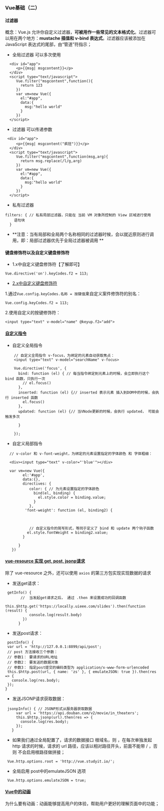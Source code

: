 ### Vue基础（二） 

#### 过滤器
概念：Vue.js 允许你自定义过滤器，**可被用作一些常见的文本格式化**。过滤器可以用在两个地方：**mustache 插值和 v-bind 表达式**。过滤器应该被添加在 JavaScript 表达式的尾部，由“管道”符指示；
+ 全局过滤器 可以多次使用
```
  <div id="app">
     <p>{{msg| msgcontent}}</p>
  </div>
  <script type="text/javascript">
     Vue.filter("msgcontent",function(){
       return 123
     })
     var vm=new Vue({
       el:"#app",
       data:{
         msg:"hello world"
       }
     })
  </script>
```
+ 过滤器 可以传递参数
```
 <div id="app">
     <p>{{msg| msgcontent("疯狂")}}</p>
  </div>
  <script type="text/javascript">
     Vue.filter("msgcontent",function(msg,arg){
       return msg.replace(/l/g,arg)
     })
     var vm=new Vue({
       el:"#app",
       data:{
         msg:"hello world"
       }
     })
  </script>
```
+ 私有过滤器
```
filters: { // 私有局部过滤器，只能在 当前 VM 对象所控制的 View 区域进行使用
    语句块
  }
```
+ **注意：当有局部和全局两个名称相同的过滤器时候，会以就近原则进行调用，即：局部过滤器优先于全局过滤器被调用 **
#### 键盘修饰符以及自定义键盘修饰符

+  1.x中自定义键盘修饰符【了解即可】
```
Vue.directive('on').keyCodes.f2 = 113;
```
+  [2.x中自定义键盘修饰符](https://cn.vuejs.org/v2/guide/events.html#键值修饰符)

1.通过`Vue.config.keyCodes.名称 = 按键值`来自定义案件修饰符的别名：
```
Vue.config.keyCodes.f2 = 113;
```
2.使用自定义的按键修饰符：
```
<input type="text" v-model="name" @keyup.f2="add">
```
#### [自定义指令](https://cn.vuejs.org/v2/guide/custom-directive.html)
+  自定义全局指令
```
    // 自定义全局指令 v-focus，为绑定的元素自动获取焦点：
    <input type="text" v-model="searchName" v-focus>
    
    Vue.directive('focus', {
      bind: function (el) { // 每当指令绑定到元素上的时候，会立即执行这个 bind 函数，只执行一次
        // el.focus()
      },
      inserted: function (el) {// inserted 表示元素 插入到DOM中的时候，会执行 inserted 函数
        el.focus()
      },
      updated: function (el) {// 当VNode更新的时候，会执行 updated， 可能会触发多次

      }

    });
```
+ 自定义局部指令
```
  // v-color 和 v-font-weight，为绑定的元素设置指定的字体颜色 和 字体粗细：

  <div><input type="text" v-color="'blue'"></div>
  
  var vm=new Vue({
        el:'#app',
        data:{},
        directives: {
           color: { // 为元素设置指定的字体颜色
             bind(el, binding) {
               el.style.color = binding.value;
             }
           },
         'font-weight': function (el, binding2) { 



           // 自定义指令的简写形式，等同于定义了 bind 和 update 两个钩子函数
          el.style.fontWeight = binding2.value;
        }

      }
   })
```
####  [vue-resource 实现 get, post, jsonp请求](https://github.com/pagekit/vue-resource)
 除了 vue-resource 之外，还可以使用 `axios` 的第三方包实现实现数据的请求
 + 发送get请求：
 ```
  getInfo() {
        //  当发起get请求之后， 通过 .then 来设置成功的回调函数
         this.$http.get('https://locally.uieee.com/slides').then(function (result) {
            console.log(result.body)
         })
       }
 ```
 + 发送post请求：
 ```
  postInfo() {
  var url = 'http://127.0.0.1:8899/api/post';
  // post 方法接收三个参数：
  // 参数1： 要请求的URL地址
  // 参数2： 要发送的数据对象
  // 参数3： 指定post提交的编码类型为 application/x-www-form-urlencoded
  this.$http.post(url, { name: 'zs' }, { emulateJSON: true }).then(res => {
    console.log(res.body);
  });
}
 ```
 + 发送JSONP请求获取数据：
 ```
  jsonpInfo() { // JSONP形式从服务器获取数据
	  var url = 'https://api.douban.com/v2/movie/in_theaters';
	  this.$http.jsonp(url).then(res => {
	    console.log(res.body);
	  });
	}
 ```
 +  如果我们通过全局配置了，请求的数据接口 根域名，则 ，在每次单独发起 http 请求的时候，请求的 url 路径，应该以相对路径开头，前面不能带 /  ，否则 不会启用根路径做拼接；
   ```
    Vue.http.options.root = 'http://vue.studyit.io/';
   ```
 + 全局启用 post中的emulateJSON 选项
 ```
  Vue.http.options.emulateJSON = true;
 ```
####  [Vue中的动画](https://cn.vuejs.org/v2/guide/transitions.html)
为什么要有动画：动画能够提高用户的体验，帮助用户更好的理解页面中的功能；